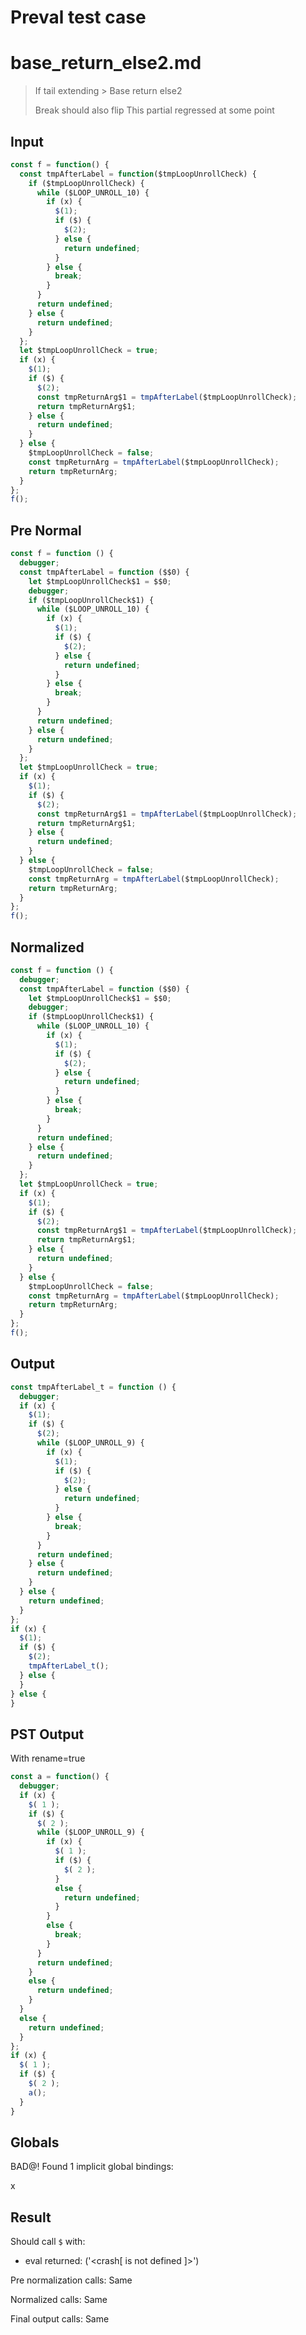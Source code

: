 # Preval test case

# base_return_else2.md

> If tail extending > Base return else2
>
> Break should also flip
> This partial regressed at some point

## Input

`````js filename=intro
const f = function() {
  const tmpAfterLabel = function($tmpLoopUnrollCheck) {
    if ($tmpLoopUnrollCheck) {
      while ($LOOP_UNROLL_10) {
        if (x) {
          $(1);
          if ($) {
            $(2);
          } else {
            return undefined;
          }
        } else {
          break;
        }
      }
      return undefined;
    } else {
      return undefined;
    }
  };
  let $tmpLoopUnrollCheck = true;
  if (x) {
    $(1);
    if ($) {
      $(2);
      const tmpReturnArg$1 = tmpAfterLabel($tmpLoopUnrollCheck);
      return tmpReturnArg$1;
    } else {
      return undefined;
    }
  } else {
    $tmpLoopUnrollCheck = false;
    const tmpReturnArg = tmpAfterLabel($tmpLoopUnrollCheck);
    return tmpReturnArg;
  }
};
f();
`````

## Pre Normal


`````js filename=intro
const f = function () {
  debugger;
  const tmpAfterLabel = function ($$0) {
    let $tmpLoopUnrollCheck$1 = $$0;
    debugger;
    if ($tmpLoopUnrollCheck$1) {
      while ($LOOP_UNROLL_10) {
        if (x) {
          $(1);
          if ($) {
            $(2);
          } else {
            return undefined;
          }
        } else {
          break;
        }
      }
      return undefined;
    } else {
      return undefined;
    }
  };
  let $tmpLoopUnrollCheck = true;
  if (x) {
    $(1);
    if ($) {
      $(2);
      const tmpReturnArg$1 = tmpAfterLabel($tmpLoopUnrollCheck);
      return tmpReturnArg$1;
    } else {
      return undefined;
    }
  } else {
    $tmpLoopUnrollCheck = false;
    const tmpReturnArg = tmpAfterLabel($tmpLoopUnrollCheck);
    return tmpReturnArg;
  }
};
f();
`````

## Normalized


`````js filename=intro
const f = function () {
  debugger;
  const tmpAfterLabel = function ($$0) {
    let $tmpLoopUnrollCheck$1 = $$0;
    debugger;
    if ($tmpLoopUnrollCheck$1) {
      while ($LOOP_UNROLL_10) {
        if (x) {
          $(1);
          if ($) {
            $(2);
          } else {
            return undefined;
          }
        } else {
          break;
        }
      }
      return undefined;
    } else {
      return undefined;
    }
  };
  let $tmpLoopUnrollCheck = true;
  if (x) {
    $(1);
    if ($) {
      $(2);
      const tmpReturnArg$1 = tmpAfterLabel($tmpLoopUnrollCheck);
      return tmpReturnArg$1;
    } else {
      return undefined;
    }
  } else {
    $tmpLoopUnrollCheck = false;
    const tmpReturnArg = tmpAfterLabel($tmpLoopUnrollCheck);
    return tmpReturnArg;
  }
};
f();
`````

## Output


`````js filename=intro
const tmpAfterLabel_t = function () {
  debugger;
  if (x) {
    $(1);
    if ($) {
      $(2);
      while ($LOOP_UNROLL_9) {
        if (x) {
          $(1);
          if ($) {
            $(2);
          } else {
            return undefined;
          }
        } else {
          break;
        }
      }
      return undefined;
    } else {
      return undefined;
    }
  } else {
    return undefined;
  }
};
if (x) {
  $(1);
  if ($) {
    $(2);
    tmpAfterLabel_t();
  } else {
  }
} else {
}
`````

## PST Output

With rename=true

`````js filename=intro
const a = function() {
  debugger;
  if (x) {
    $( 1 );
    if ($) {
      $( 2 );
      while ($LOOP_UNROLL_9) {
        if (x) {
          $( 1 );
          if ($) {
            $( 2 );
          }
          else {
            return undefined;
          }
        }
        else {
          break;
        }
      }
      return undefined;
    }
    else {
      return undefined;
    }
  }
  else {
    return undefined;
  }
};
if (x) {
  $( 1 );
  if ($) {
    $( 2 );
    a();
  }
}
`````

## Globals

BAD@! Found 1 implicit global bindings:

x

## Result

Should call `$` with:
 - eval returned: ('<crash[ <ref> is not defined ]>')

Pre normalization calls: Same

Normalized calls: Same

Final output calls: Same
